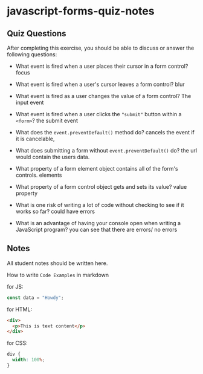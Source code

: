 # javascript-forms-quiz-notes

## Quiz Questions

After completing this exercise, you should be able to discuss or answer the following questions:

- What event is fired when a user places their cursor in a form control?
focus
- What event is fired when a user's cursor leaves a form control?
blur
- What event is fired as a user changes the value of a form control?
The input event
- What event is fired when a user clicks the `"submit"` button within a `<form>`?
the submit event

- What does the `event.preventDefault()` method do?
cancels the event if it is cancelable,
- What does submitting a form without `event.preventDefault()` do?
the url would contain the users data.

- What property of a form element object contains all of the form's controls.
elements

- What property of a form control object gets and sets its value?
value property
- What is one risk of writing a lot of code without checking to see if it works so far?
could have errors

- What is an advantage of having your console open when writing a JavaScript program?
you can see that there are errors/ no errors

## Notes

All student notes should be written here.


How to write `Code Examples` in markdown

for JS:

```javascript
const data = "Howdy";
```

for HTML:

```html
<div>
  <p>This is text content</p>
</div>
```

for CSS:

```css
div {
  width: 100%;
}
```
